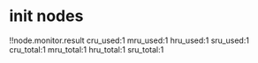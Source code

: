 # init nodes

!!node.monitor.result
    cru_used:1
    mru_used:1
    hru_used:1
    sru_used:1   
    cru_total:1
    mru_total:1
    hru_total:1
    sru_total:1   
